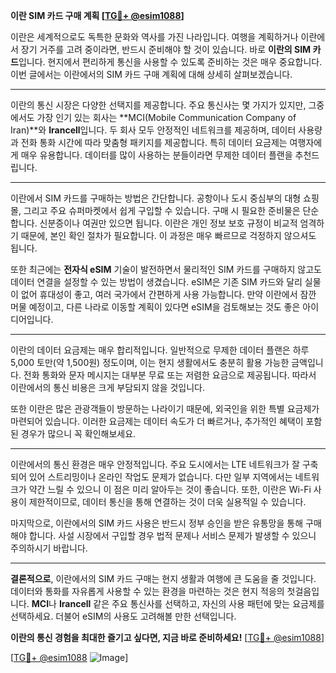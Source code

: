 **이란 SIM 카드 구매 계획 [[TG💪+ @esim1088](https://t.me/s/esim1088)]**

이란은 세계적으로도 독특한 문화와 역사를 가진 나라입니다. 여행을 계획하거나 이란에서 장기 거주를 고려 중이라면, 반드시 준비해야 할 것이 있습니다. 바로 **이란의 SIM 카드**입니다. 현지에서 편리하게 통신을 사용할 수 있도록 준비하는 것은 매우 중요합니다. 이번 글에서는 이란에서의 SIM 카드 구매 계획에 대해 상세히 살펴보겠습니다.

---

이란의 통신 시장은 다양한 선택지를 제공합니다. 주요 통신사는 몇 가지가 있지만, 그중에서도 가장 인기 있는 회사는 **MCI(Mobile Communication Company of Iran)**와 **Irancell**입니다. 두 회사 모두 안정적인 네트워크를 제공하며, 데이터 사용량과 전화 통화 시간에 따라 맞춤형 패키지를 제공합니다. 특히 데이터 요금제는 여행자에게 매우 유용합니다. 데이터를 많이 사용하는 분들이라면 무제한 데이터 플랜을 추천드립니다.

---

이란에서 SIM 카드를 구매하는 방법은 간단합니다. 공항이나 도시 중심부의 대형 쇼핑몰, 그리고 주요 슈퍼마켓에서 쉽게 구입할 수 있습니다. 구매 시 필요한 준비물은 단순합니다. 신분증이나 여권만 있으면 됩니다. 이란은 개인 정보 보호 규정이 비교적 엄격하기 때문에, 본인 확인 절차가 필요합니다. 이 과정은 매우 빠르므로 걱정하지 않으셔도 됩니다.

또한 최근에는 **전자식 eSIM** 기술이 발전하면서 물리적인 SIM 카드를 구매하지 않고도 데이터 연결을 설정할 수 있는 방법이 생겼습니다. eSIM은 기존 SIM 카드와 달리 실물이 없어 휴대성이 좋고, 여러 국가에서 간편하게 사용 가능합니다. 만약 이란에서 잠깐 머물 예정이고, 다른 나라로 이동할 계획이 있다면 eSIM을 검토해보는 것도 좋은 아이디어입니다.

---

이란의 데이터 요금제는 매우 합리적입니다. 일반적으로 무제한 데이터 플랜은 하루 5,000 토만(약 1,500원) 정도이며, 이는 현지 생활에서도 충분히 활용 가능한 금액입니다. 전화 통화와 문자 메시지는 대부분 무료 또는 저렴한 요금으로 제공됩니다. 따라서 이란에서의 통신 비용은 크게 부담되지 않을 것입니다.

또한 이란은 많은 관광객들이 방문하는 나라이기 때문에, 외국인을 위한 특별 요금제가 마련되어 있습니다. 이러한 요금제는 데이터 속도가 더 빠르거나, 추가적인 혜택이 포함된 경우가 많으니 꼭 확인해보세요.

---

이란에서의 통신 환경은 매우 안정적입니다. 주요 도시에서는 LTE 네트워크가 잘 구축되어 있어 스트리밍이나 온라인 작업도 문제가 없습니다. 다만 일부 지역에서는 네트워크가 약간 느릴 수 있으니 이 점은 미리 알아두는 것이 좋습니다. 또한, 이란은 Wi-Fi 사용이 제한적이므로, 데이터 통신을 통해 연결하는 것이 더욱 실용적일 수 있습니다.

마지막으로, 이란에서의 SIM 카드 사용은 반드시 정부 승인을 받은 유통망을 통해 구매해야 합니다. 사설 시장에서 구입할 경우 법적 문제나 서비스 문제가 발생할 수 있으니 주의하시기 바랍니다.

---

**결론적으로**, 이란에서의 SIM 카드 구매는 현지 생활과 여행에 큰 도움을 줄 것입니다. 데이터와 통화를 자유롭게 사용할 수 있는 환경을 마련하는 것은 현지 적응의 첫걸음입니다. **MCI**나 **Irancell** 같은 주요 통신사를 선택하고, 자신의 사용 패턴에 맞는 요금제를 선택하세요. 더불어 eSIM의 사용도 고려해볼 만한 선택입니다.

**이란의 통신 경험을 최대한 즐기고 싶다면, 지금 바로 준비하세요!** [[TG💪+ @esim1088](https://t.me/s/esim1088)]

[[TG💪+ @esim1088](https://t.me/s/esim1088) ![Image](https://i.postimg.cc/Y0z9fWf4/image.png)]